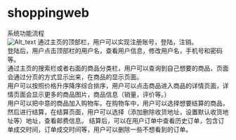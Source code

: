 # shoppingweb
系统功能流程       
![Alt_text](https://github.com/liwenliang0/shoppingweb.git/raw/master/image/process.png)
通过主页的顶部栏，用户可以实现注册账号，登陆，注销。     
登陆后，用户点击顶部栏的用户名，查看用户信息，修改用户名，手机号和密码等。             
通过主页的搜索栏或者右面的商品分类栏，用户可以查询到自己想要的商品，页面会通过分页的方式显示出来，在商品的显示页面。       
用户可以按照价格升序降序综合排序，用户可以点击商品进入商品的详情页面，详情页面会显示更多的商品图片，商品信息（销量，评价等。）  
用户可以把中意的商品加入购物车。在购物车中，用户可以选择想要结算的商品，    
然后进行结算，在结算页面，用户可以选择（添加删除收货地址，设置默认收货地址等）地址，查看邮费信息。
结算后，可以在用户订单中查看历史订单，包含订单成交时间，订单成交时间等，用户可以删除一些不想看到的订单。        
